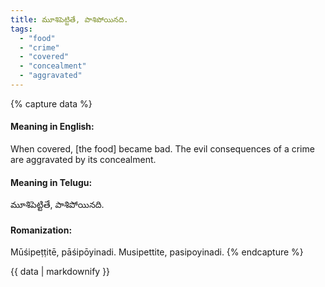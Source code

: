 ```yaml
---
title: మూశిపెట్టితే, పాశిపోయినది.
tags:
  - "food"
  - "crime"
  - "covered"
  - "concealment"
  - "aggravated"
---
```


{% capture data %}
#### Meaning in English:
When covered, [the food] became bad.
The evil consequences of a crime are aggravated by its concealment.

#### Meaning in Telugu:
మూశిపెట్టితే, పాశిపోయినది.

#### Romanization:
Mūśipeṭṭitē, pāśipōyinadi.
Musipettite, pasipoyinadi.
{% endcapture %}

{{ data | markdownify }}

